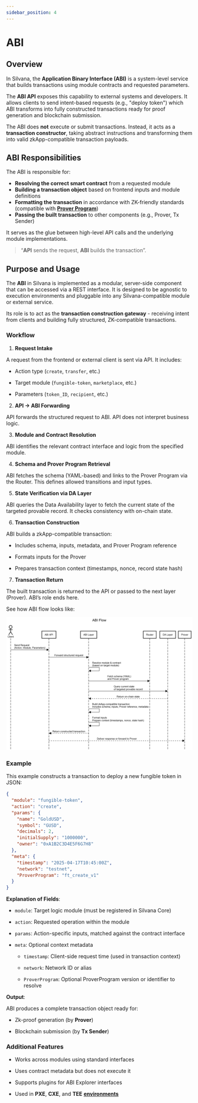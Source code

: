 ```yaml
---
sidebar_position: 4
---
```

# ABI
## Overview

In Silvana, the **Application Binary Interface (ABI)** is a system-level service that builds transactions using module contracts and requested parameters. 

The **ABI API** exposes this capability to external systems and developers. It allows clients to send intent-based requests (e.g., "deploy token") which ABI transforms into fully constructed transactions ready for proof generation and blockchain submission.

The ABI does **not** execute or submit transactions. Instead, it acts as a **transaction constructor**, taking abstract instructions and transforming them into valid zkApp-compatible transaction payloads.

## ABI Responsibilities

The ABI is responsible for:

* **Resolving the correct smart contract** from a requested module
* **Building a transaction object** based on frontend inputs and module definitions
* **Formatting the transaction** in accordance with ZK-friendly standards (compatible with [**Prover Program**](https://docs.silvana.one/Documentation/glossary#prover-program))
* **Passing the built transaction** to other components (e.g., Prover, Tx Sender)

It serves as the glue between high-level API calls and the underlying module implementations.

> “**API** sends the request, **ABI** builds the transaction”.


## Purpose and Usage

The **ABI** in Silvana is implemented as a modular, server-side component that can be accessed via a REST interface. It is designed to be agnostic to execution environments and pluggable into any Silvana-compatible module or external service. 

Its role is to act as the **transaction construction gateway** - receiving intent from clients and building fully structured, ZK-compatible transactions.

### Workflow

1. **Request Intake**

A request from the frontend or external client is sent via API. It includes:

* Action type (`create`, `transfer`, etc.)

* Target module (`fungible-token`, `marketplace`, etc.)

* Parameters (`token_ID`, `recipient`, etc.)

2. **API → ABI Forwarding**

API forwards the structured request to ABI. API does not interpret business logic.

3. **Module and Contract Resolution**

ABI identifies the relevant contract interface and logic from the specified module.

4. **Schema and Prover Program Retrieval**

ABI fetches the schema (YAML-based) and links to the Prover Program via the Router. This defines allowed transitions and input types.

5. **State Verification via DA Layer**

ABI queries the Data Availability layer to fetch the current state of the targeted provable record. It checks consistency with on-chain state.

6. **Transaction Construction**

ABI builds a zkApp-compatible transaction:

* Includes schema, inputs, metadata, and Prover Program reference

* Formats inputs for the Prover

* Prepares transaction context (timestamps, nonce, record state hash)

7. **Transaction Return**

The built transaction is returned to the API or passed to the next layer (Prover). ABI’s role ends here.

See how ABI flow looks like:

![Silvana ABI ](../img/abi-flow.png)

### Example
This example constructs a transaction to deploy a new fungible token in JSON:
```JSON
{
  "module": "fungible-token",
  "action": "create",
  "params": {
    "name": "GoldUSD",
    "symbol": "GUSD",
    "decimals": 2,
    "initialSupply": "1000000",
    "owner": "0xA1B2C3D4E5F6G7H8"
  },
  "meta": {
    "timestamp": "2025-04-17T10:45:00Z",
    "network": "testnet",
    "ProverProgram": "ft_create_v1"
  }
}
```
**Explanation of Fields**:

* `module`: Target logic module (must be registered in Silvana Core)

* `action`: Requested operation within the module

* `params`: Action-specific inputs, matched against the contract interface

* `meta`: Optional context metadata

     * `timestamp`: Client-side request time (used in transaction context)

     * `network`: Network ID or alias

     * `ProverProgram`: Optional ProverProgram version or identifier to resolve

**Output**:

ABI produces a complete transaction object ready for:

* Zk-proof generation (by **Prover**)

* Blockchain submission (by **Tx Sender**)

### Additional Features

* Works across modules using standard interfaces

* Uses contract metadata but does not execute it

* Supports plugins for ABI Explorer interfaces

* Used in **PXE**, **CXE**, and **TEE** [**environments**](/Documentation/Deployment/deployment-environments)